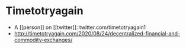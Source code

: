 # Timetotryagain
- A [[person]] on [[twitter]]: twitter.com/timetotryagain1
- http://timetotryagain.com/2020/08/24/decentralized-financial-and-commodity-exchanges/
